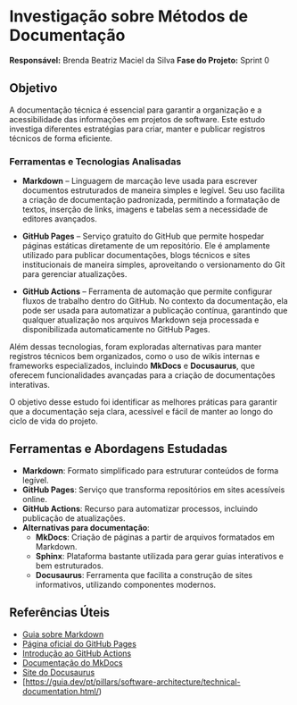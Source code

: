 # **Investigação sobre Métodos de Documentação**  
**Responsável:** Brenda Beatriz Maciel da Silva
**Fase do Projeto:** Sprint 0  

## **Objetivo**  
A documentação técnica é essencial para garantir a organização e a acessibilidade das informações em projetos de software. Este estudo investiga diferentes estratégias para criar, manter e publicar registros técnicos de forma eficiente.

### **Ferramentas e Tecnologias Analisadas**  
- **Markdown** – Linguagem de marcação leve usada para escrever documentos estruturados de maneira simples e legível. Seu uso facilita a criação de documentação padronizada, permitindo a formatação de textos, inserção de links, imagens e tabelas sem a necessidade de editores avançados.  

- **GitHub Pages** – Serviço gratuito do GitHub que permite hospedar páginas estáticas diretamente de um repositório. Ele é amplamente utilizado para publicar documentações, blogs técnicos e sites institucionais de maneira simples, aproveitando o versionamento do Git para gerenciar atualizações.  

- **GitHub Actions** – Ferramenta de automação que permite configurar fluxos de trabalho dentro do GitHub. No contexto da documentação, ela pode ser usada para automatizar a publicação contínua, garantindo que qualquer atualização nos arquivos Markdown seja processada e disponibilizada automaticamente no GitHub Pages.  

Além dessas tecnologias, foram exploradas alternativas para manter registros técnicos bem organizados, como o uso de wikis internas e frameworks especializados, incluindo **MkDocs** e **Docusaurus**, que oferecem funcionalidades avançadas para a criação de documentações interativas.  

O objetivo desse estudo foi identificar as melhores práticas para garantir que a documentação seja clara, acessível e fácil de manter ao longo do ciclo de vida do projeto.  


## **Ferramentas e Abordagens Estudadas**  

- **Markdown**: Formato simplificado para estruturar conteúdos de forma legível.  
- **GitHub Pages**: Serviço que transforma repositórios em sites acessíveis online.  
- **GitHub Actions**: Recurso para automatizar processos, incluindo publicação de atualizações.  
- **Alternativas para documentação**:  
  - **MkDocs**: Criação de páginas a partir de arquivos formatados em Markdown.  
  - **Sphinx**: Plataforma bastante utilizada para gerar guias interativos e bem estruturados.  
  - **Docusaurus**: Ferramenta que facilita a construção de sites informativos, utilizando componentes modernos.  

## **Referências Úteis**  

- [Guia sobre Markdown](https://www.markdownguide.org/)  
- [Página oficial do GitHub Pages](https://pages.github.com/)  
- [Introdução ao GitHub Actions](https://github.com/features/actions)  
- [Documentação do MkDocs](https://www.mkdocs.org/)  
- [Site do Docusaurus](https://docusaurus.io/)  
- [https://guia.dev/pt/pillars/software-architecture/technical-documentation.html/)


